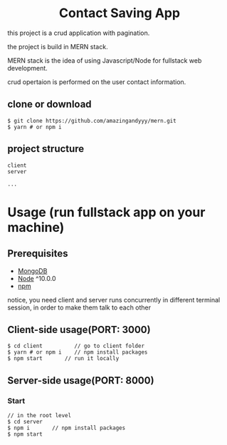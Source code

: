 <h1 align="center">
 Contact Saving App
</h1>


this project is a crud application with pagination. 

the project is build in MERN stack.

MERN stack is the idea of using Javascript/Node for fullstack web development.

crud opertaion is performed on the user contact information.



## clone or download
```terminal
$ git clone https://github.com/amazingandyyy/mern.git
$ yarn # or npm i
```



## project structure
```terminal
client                                                              
server

...
```


# Usage (run fullstack app on your machine)

## Prerequisites
- [MongoDB](https://gist.github.com/nrollr/9f523ae17ecdbb50311980503409aeb3)
- [Node](https://nodejs.org/en/download/) ^10.0.0
- [npm](https://nodejs.org/en/download/package-manager/)

notice, you need client and server runs concurrently in different terminal session, in order to make them talk to each other

## Client-side usage(PORT: 3000)
```terminal
$ cd client          // go to client folder
$ yarn # or npm i    // npm install packages
$ npm start       // run it locally
```


## Server-side usage(PORT: 8000)

### Start

```terminal
// in the root level
$ cd server
$ npm i       // npm install packages
$ npm start 

```



